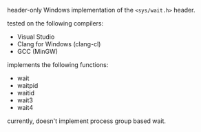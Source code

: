 header-only Windows implementation of the `<sys/wait.h>` header.

tested on the following compilers:
- Visual Studio
- Clang for Windows (clang-cl)
- GCC (MinGW)

implements the following functions:
- wait
- waitpid
- waitid
- wait3
- wait4

currently, doesn't implement process group based wait.
